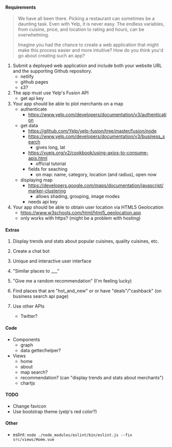 #### Requirements
> We have all been there. Picking a restaurant can sometimes be a daunting task. Even with Yelp, it is never easy. The endless variables, from cuisine, price, and location to rating and hours, can be overwhelming.
> 
> Imagine you had the chance to create a web application that might make this process easier and more intuitive? How do you think you'd go about creating such an app?

1. Submit a deployed web application and include both your website URL and the supporting Github repository.
	- netlify
	- github pages
	- s3?
2. The app must use Yelp's Fusion API
	- get api key
3. Your app should be able to plot merchants on a map
	- authenticate
		- https://www.yelp.com/developers/documentation/v3/authentication
	- get data
		- https://github.com/Yelp/yelp-fusion/tree/master/fusion/node
		- https://www.yelp.com/developers/documentation/v3/business_search
			- gives long, lat
		- https://vuejs.org/v2/cookbook/using-axios-to-consume-apis.html
			- official tutorial
		- fields for seaching
			- on map: name, category, location (and radius), open now
	- displaying map
		- https://developers.google.com/maps/documentation/javascript/marker-clustering
			- allows shading, grouping, image modes
		- needs api key
4. Your app should be able to obtain user location via HTML5 Geolocation
	- https://www.w3schools.com/html/html5_geolocation.asp
	- only works with https? (might be a problem with hosting)


#### Extras
1. Display trends and stats about popular cuisines, quality cuisines, etc.
2. Create a chat bot
3. Unique and interactive user interface

4. "Similar places to ___"
5. "Give me a random recommendation" (I'm feeling lucky)
6. Find places that are "hot_and_new" or or have "deals"/"cashback" (on business search api page)
7. Use other APIs
	- Twitter?


#### Code
- Components
	- graph
	- data getter/helper?
- Views
	- home
	- about
	- map search?
	- recommendation? (can "display trends and stats about merchants")
	- chartjs


#### TODO
- Change favicon
- Use bootstrap theme (yelp's red color?)


#### Other
- eslint: ```node ./node_modules/eslint/bin/eslint.js --fix src/views/Home.vue```
